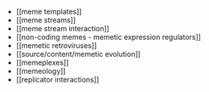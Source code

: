 - [[meme templates]]
- [[meme streams]]
- [[meme stream interaction]]
- [[non-coding memes - memetic expression regulators]]
- [[memetic retroviruses]]
- [[source/content/memetic evolution]]
- [[memeplexes]]
- [[memeology]]
- [[replicator interactions]]
